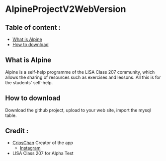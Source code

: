 # AlpineProjectV2WebVersion

## Table of content :
* [What is Alpine](#what-is-alpine)
* [How to download](#how-to-download)

## What is Alpine
Alpine is a self-help programme of the LISA Class 207 community, which allows the sharing of resources such as exercises and lessons.
All this is for the students' self-help.

## How to download
Download the github project, upload to your web site, import the mysql table.

## Credit :
* [CriosChan](https://github.com/CriosChan/) Creator of the app
  * [Instagram](https://www.instagram.com/crios_chan/)
* LISA Class 207 for Alpha Test
